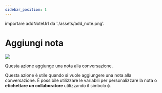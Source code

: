 ```yaml
---
sidebar_position: 1
---
```


importare addNoteUrl da './assets/add_note.png'.

# Aggiungi nota

<img src={addNoteUrl} width={180} />

Questa azione aggiunge una nota alla conversazione.

Questa azione è utile quando si vuole aggiungere una nota alla conversazione. È possibile utilizzare le variabili per personalizzare la nota o **etichettare un collaboratore** utilizzando il simbolo `@`.